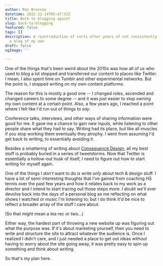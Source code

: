 ```yaml
---
author: Ron Bronson
datetime: 2022-12-14T05:47:32Z
title: Back to blogging again?
slug: back-to-blogging
featured: false
tags: []
description: A reintroduction of sorts after years of not consistently writing on
  a blog of my own
draft: false
ogImage: ''

---
```

One of the things that's been weird about the 2010s was how all of us who used to blog a lot stopped and transferred our content to places like Twitter. I mean, I also spent time on Tumblr and other experimental networks. But the point is, I stopped writing on my own content platforms. 

The reason for this is mostly a good one -- I changed roles, ascended and changed careers to some degree -- and it was just easier to stop owning my own content at a certain point. Also, a few years ago, I reached a point where I felt like I'd run out of things to _say_. 

Conference talks, interviews, and other ways of sharing information were good for me. It gave me a chance to gain new inputs, while listening to other people share what they had to say. Writing had its place, but like all muscles if you stop working them eventually they atrophy. I went from assuming I'd get back to writing, to essentially avoiding it. 

Besides a smattering of writing about [Consequence Design](https://consequencedesign.org "Consequence Design"), all my best stuff is probably buried in a series of tweetstorms. Now that Twitter is essentially a hollow-out husk of itself, I need to figure out how to start writing for myself again.

One of the things I _don't_ want to do is write _only_ about tech & design stuff. I have a lot of semi-interesting thoughts that I've gained from coaching HS tennis over the past few years and how it relates back to my work as a director and I intend to start tracing out those steps more. I doubt we'll ever devolve back into the days of a personal blog as me reflecting on what shows I watched or music I'm listening to; but I do think it'd be nice to reflect a broader array of the stuff I care about.

(So that might mean a tea rec or two...)  
  
Either way, the hardest part of throwing a new website up was figuring out what the purpose was. If it's about marketing yourself, then you need to write and structure the site to attract whatever the audience is. Once I realized I didn't care, and I just needed a place to get out ideas without having to worry about the site going away, it was pretty easy to spin up something and think about writing.

So that's my plan here.  